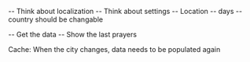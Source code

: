 -- Think about localization
-- Think about settings
-- Location
-- days
-- country should be changable

-- Get the data
-- Show the last prayers

Cache: When the city changes, data needs to be populated again
